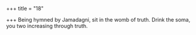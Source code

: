 +++
title = "18"

+++
Being hymned by Jamadagni, sit in the womb of truth.
Drink the soma, you two increasing through truth.
